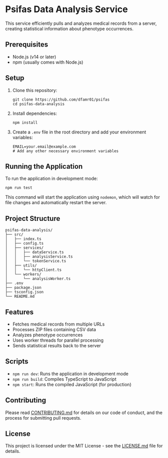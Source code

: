 # Psifas Data Analysis Service

This service efficiently pulls and analyzes medical records from a server, creating statistical information about phenotype occurrences.

## Prerequisites

- Node.js (v14 or later)
- npm (usually comes with Node.js)

## Setup

1. Clone this repository:
   ```
   git clone https://github.com/dfamr01/psifas
   cd psifas-data-analysis
   ```

2. Install dependencies:
   ```
   npm install
   ```

3. Create a `.env` file in the root directory and add your environment variables:
   ```
   EMAIL=your.email@example.com
   # Add any other necessary environment variables
   ```

## Running the Application

To run the application in development mode:

```
npm run test
```

This command will start the application using `nodemon`, which will watch for file changes and automatically restart the server.

## Project Structure

```
psifas-data-analysis/
├── src/
│   ├── index.ts
│   ├── config.ts
│   ├── services/
│   │   ├── dataService.ts
│   │   ├── analysisService.ts
│   │   └── tokenService.ts
│   ├── utils/
│   │   └── httpClient.ts
│   └── workers/
│       └── analysisWorker.ts
├── .env
├── package.json
├── tsconfig.json
└── README.md
```

## Features

- Fetches medical records from multiple URLs
- Processes ZIP files containing CSV data
- Analyzes phenotype occurrences
- Uses worker threads for parallel processing
- Sends statistical results back to the server

## Scripts

- `npm run dev`: Runs the application in development mode
- `npm run build`: Compiles TypeScript to JavaScript
- `npm start`: Runs the compiled JavaScript (for production)

## Contributing

Please read [CONTRIBUTING.md](CONTRIBUTING.md) for details on our code of conduct, and the process for submitting pull requests.

## License

This project is licensed under the MIT License - see the [LICENSE.md](LICENSE.md) file for details.